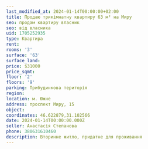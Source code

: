 ```yaml
---
last_modified_at: 2024-01-14T00:00:00+02:00
title: Продаю трикімнатну квартиру 63 м² на Миру
seo: продам квартиру власник
seo: від власника
uid: 1705252935
type: Квартира
rent:
rooms: '3'
surface: '63'
surface_land:
price: $31000
price_sqmt:
floor: '2'
floors: '9'
parking: Прибудинкова територія
region:
location: м. Южне
address: проспект Миру, 15
object:
coordinates: 46.622879,31.102566
date: 2024-01-14T00:00:00.000Z
seller: Анастасія Степанова
phone: 380631610460
description: Вторинне житло, придатне для проживання
---
```

